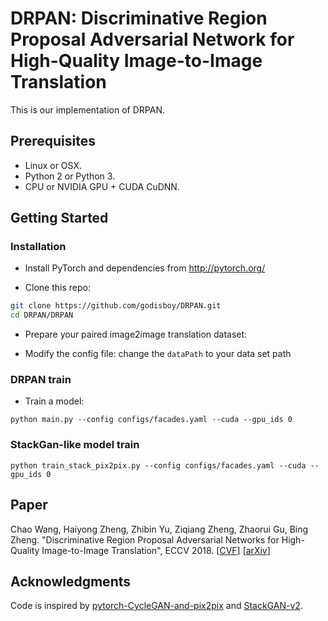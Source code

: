 # DRPAN: Discriminative Region Proposal Adversarial Network for High-Quality Image-to-Image Translation

This is our implementation of DRPAN.

## Prerequisites
- Linux or OSX.
- Python 2 or Python 3.
- CPU or NVIDIA GPU + CUDA CuDNN.

## Getting Started
### Installation
- Install PyTorch and dependencies from http://pytorch.org/

- Clone this repo:
```bash
git clone https://github.com/godisboy/DRPAN.git
cd DRPAN/DRPAN
```
- Prepare your paired image2image translation dataset:

- Modify the config file:
change the `dataPath` to your data set path

### DRPAN train
- Train a model:
```
python main.py --config configs/facades.yaml --cuda --gpu_ids 0

```
### StackGan-like model train
```
python train_stack_pix2pix.py --config configs/facades.yaml --cuda --gpu_ids 0

```
## Paper

Chao Wang, Haiyong Zheng, Zhibin Yu, Ziqiang Zheng, Zhaorui Gu, Bing Zheng. "Discriminative Region Proposal Adversarial Networks for High-Quality Image-to-Image Translation", ECCV 2018. [[CVF](http://openaccess.thecvf.com/content_ECCV_2018/papers/Chao_Wang_Discriminative_Region_Proposal_ECCV_2018_paper.pdf)] [[arXiv](https://arxiv.org/abs/1711.09554)]

## Acknowledgments
Code is inspired by [pytorch-CycleGAN-and-pix2pix](https://github.com/junyanz/pytorch-CycleGAN-and-pix2pix) and [StackGAN-v2](https://github.com/hanzhanggit/StackGAN-v2).
